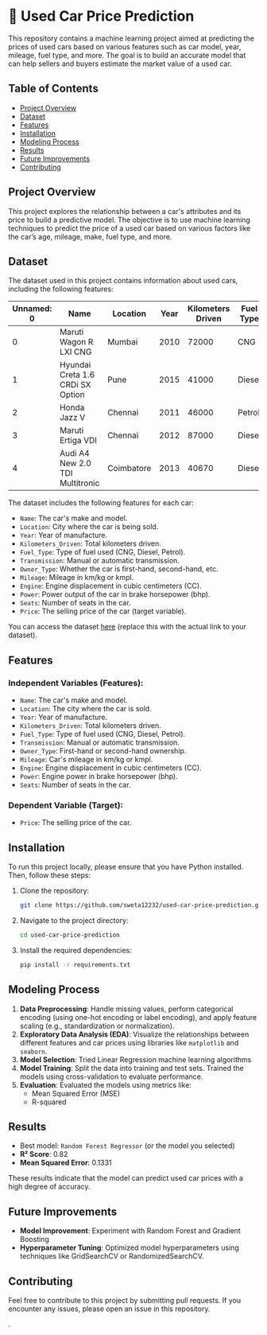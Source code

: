 # 🚗 Used Car Price Prediction

This repository contains a machine learning project aimed at predicting the prices of used cars based on various features such as car model, year, mileage, fuel type, and more. The goal is to build an accurate model that can help sellers and buyers estimate the market value of a used car.

## Table of Contents

- [Project Overview](#project-overview)
- [Dataset](#dataset)
- [Features](#features)
- [Installation](#installation)
- [Modeling Process](#modeling-process)
- [Results](#results)
- [Future Improvements](#future-improvements)
- [Contributing](#contributing)


## Project Overview

This project explores the relationship between a car's attributes and its price to build a predictive model. The objective is to use machine learning techniques to predict the price of a used car based on various factors like the car’s age, mileage, make, fuel type, and more.

## Dataset

The dataset used in this project contains information about used cars, including the following features:

| Unnamed: 0 | Name                             | Location   | Year | Kilometers Driven | Fuel Type | Transmission | Owner Type | Mileage    | Engine | Power    | Seats | Price |
|------------|----------------------------------|------------|------|-------------------|-----------|--------------|------------|------------|--------|----------|-------|-------|
| 0          | Maruti Wagon R LXI CNG           | Mumbai     | 2010 | 72000             | CNG       | Manual       | First      | 26.6 km/kg | 998 CC | 58.16 bhp | 5.0   | 1.75  |
| 1          | Hyundai Creta 1.6 CRDi SX Option | Pune       | 2015 | 41000             | Diesel    | Manual       | First      | 19.67 kmpl | 1582 CC| 126.2 bhp | 5.0   | 12.50 |
| 2          | Honda Jazz V                     | Chennai    | 2011 | 46000             | Petrol    | Manual       | First      | 18.2 kmpl  | 1199 CC| 88.7 bhp  | 5.0   | 4.50  |
| 3          | Maruti Ertiga VDI                | Chennai    | 2012 | 87000             | Diesel    | Manual       | First      | 20.77 kmpl | 1248 CC| 88.76 bhp | 7.0   | 6.00  |
| 4          | Audi A4 New 2.0 TDI Multitronic  | Coimbatore | 2013 | 40670             | Diesel    | Automatic    | Second     | 15.2 kmpl  | 1968 CC| 140.8 bhp | 5.0   | 17.74 |

The dataset includes the following features for each car:
- `Name`: The car's make and model.
- `Location`: City where the car is being sold.
- `Year`: Year of manufacture.
- `Kilometers_Driven`: Total kilometers driven.
- `Fuel_Type`: Type of fuel used (CNG, Diesel, Petrol).
- `Transmission`: Manual or automatic transmission.
- `Owner_Type`: Whether the car is first-hand, second-hand, etc.
- `Mileage`: Mileage in km/kg or kmpl.
- `Engine`: Engine displacement in cubic centimeters (CC).
- `Power`: Power output of the car in brake horsepower (bhp).
- `Seats`: Number of seats in the car.
- `Price`: The selling price of the car (target variable).

You can access the dataset [here](https://www.kaggle.com/code/sagargupta323/used-car-price-prediction) (replace this with the actual link to your dataset).

## Features

### Independent Variables (Features):
- `Name`: The car's make and model.
- `Location`: The city where the car is sold.
- `Year`: Year of manufacture.
- `Kilometers_Driven`: Total kilometers driven.
- `Fuel_Type`: Type of fuel used (CNG, Diesel, Petrol).
- `Transmission`: Manual or automatic transmission.
- `Owner_Type`: First-hand or second-hand ownership.
- `Mileage`: Car's mileage in km/kg or kmpl.
- `Engine`: Engine displacement in cubic centimeters (CC).
- `Power`: Engine power in brake horsepower (bhp).
- `Seats`: Number of seats in the car.

### Dependent Variable (Target):
- `Price`: The selling price of the car.

## Installation

To run this project locally, please ensure that you have Python installed. Then, follow these steps:

1. Clone the repository:
    ```bash
    git clone https://github.com/sweta12232/used-car-price-prediction.git
    ```
2. Navigate to the project directory:
    ```bash
    cd used-car-price-prediction
    ```
3. Install the required dependencies:
    ```bash
    pip install -r requirements.txt
    ```

## Modeling Process

1. **Data Preprocessing**: Handle missing values, perform categorical encoding (using one-hot encoding or label encoding), and apply feature scaling (e.g., standardization or normalization).
2. **Exploratory Data Analysis (EDA)**: Visualize the relationships between different features and car prices using libraries like `matplotlib` and `seaborn`.
3. **Model Selection**: Tried Linear Regression machine learning algorithms
4. **Model Training**: Split the data into training and test sets. Trained the models using cross-validation to evaluate performance.
5. **Evaluation**: Evaluated the models using metrics like:
   - Mean Squared Error (MSE)
   - R-squared

## Results

- Best model: `Random Forest Regressor` (or the model you selected)
- **R² Score**: 0.82
- **Mean Squared Error**: 0.1331

These results indicate that the model can predict used car prices with a high degree of accuracy.

## Future Improvements

- **Model Improvement**: Experiment with Random Forest and Gradient Boosting
- **Hyperparameter Tuning**: Optimized model hyperparameters using techniques like GridSearchCV or RandomizedSearchCV.


## Contributing

Feel free to contribute to this project by submitting pull requests. If you encounter any issues, please open an issue in this repository.

.
